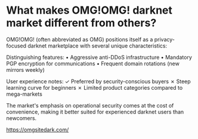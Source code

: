 <h1>What makes OMG!OMG! darknet market different from others?</h1>

OMG!OMG! (often abbreviated as OMG) positions itself as a privacy-focused darknet marketplace with several unique characteristics:

Distinguishing features:
• Aggressive anti-DDoS infrastructure
• Mandatory PGP encryption for communications
• Frequent domain rotations (new mirrors weekly)

User experience notes:
✓ Preferred by security-conscious buyers
✗ Steep learning curve for beginners
✗ Limited product categories compared to mega-markets

The market's emphasis on operational security comes at the cost of convenience, making it better suited for experienced darknet users than newcomers.

https://omgsitedark.com/
